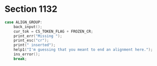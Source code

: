 # Section 1132

```c << Cases of |handle_right_brace| where a |RIGHT_BRACE| triggers a delayed action >>+=
case ALIGN_GROUP:
    back_input();
    cur_tok = CS_TOKEN_FLAG + FROZEN_CR;
    print_err("Missing ");
    print_esc("cr");
    print(" inserted");
    help1("I'm guessing that you meant to end an alignment here.");
    ins_error();
    break;
```
